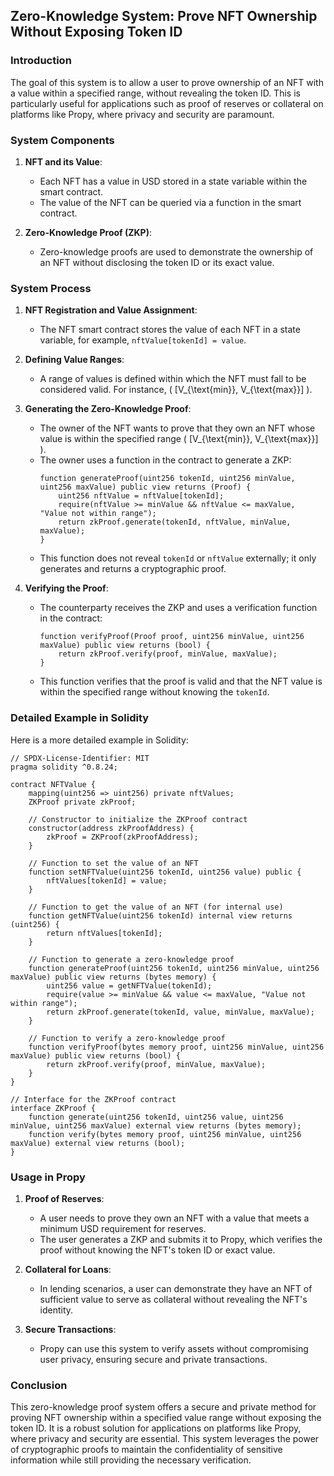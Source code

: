 ## Zero-Knowledge System: Prove NFT Ownership Without Exposing Token ID

### Introduction
The goal of this system is to allow a user to prove ownership of an NFT with a value within a specified range, without revealing the token ID. This is particularly useful for applications such as proof of reserves or collateral on platforms like Propy, where privacy and security are paramount.

### System Components

1. **NFT and its Value**:
   - Each NFT has a value in USD stored in a state variable within the smart contract.
   - The value of the NFT can be queried via a function in the smart contract.

2. **Zero-Knowledge Proof (ZKP)**:
   - Zero-knowledge proofs are used to demonstrate the ownership of an NFT without disclosing the token ID or its exact value.

### System Process

1. **NFT Registration and Value Assignment**:
   - The NFT smart contract stores the value of each NFT in a state variable, for example, `nftValue[tokenId] = value`.

2. **Defining Value Ranges**:
   - A range of values is defined within which the NFT must fall to be considered valid. For instance, \( [V_{\text{min}}, V_{\text{max}}] \).

3. **Generating the Zero-Knowledge Proof**:
   - The owner of the NFT wants to prove that they own an NFT whose value is within the specified range \( [V_{\text{min}}, V_{\text{max}}] \).
   - The owner uses a function in the contract to generate a ZKP:
     ```solidity
     function generateProof(uint256 tokenId, uint256 minValue, uint256 maxValue) public view returns (Proof) {
         uint256 nftValue = nftValue[tokenId];
         require(nftValue >= minValue && nftValue <= maxValue, "Value not within range");
         return zkProof.generate(tokenId, nftValue, minValue, maxValue);
     }
     ```
   - This function does not reveal `tokenId` or `nftValue` externally; it only generates and returns a cryptographic proof.

4. **Verifying the Proof**:
   - The counterparty receives the ZKP and uses a verification function in the contract:
     ```solidity
     function verifyProof(Proof proof, uint256 minValue, uint256 maxValue) public view returns (bool) {
         return zkProof.verify(proof, minValue, maxValue);
     }
     ```
   - This function verifies that the proof is valid and that the NFT value is within the specified range without knowing the `tokenId`.

### Detailed Example in Solidity

Here is a more detailed example in Solidity:

```solidity
// SPDX-License-Identifier: MIT
pragma solidity ^0.8.24;

contract NFTValue {
    mapping(uint256 => uint256) private nftValues;
    ZKProof private zkProof;

    // Constructor to initialize the ZKProof contract
    constructor(address zkProofAddress) {
        zkProof = ZKProof(zkProofAddress);
    }

    // Function to set the value of an NFT
    function setNFTValue(uint256 tokenId, uint256 value) public {
        nftValues[tokenId] = value;
    }

    // Function to get the value of an NFT (for internal use)
    function getNFTValue(uint256 tokenId) internal view returns (uint256) {
        return nftValues[tokenId];
    }

    // Function to generate a zero-knowledge proof
    function generateProof(uint256 tokenId, uint256 minValue, uint256 maxValue) public view returns (bytes memory) {
        uint256 value = getNFTValue(tokenId);
        require(value >= minValue && value <= maxValue, "Value not within range");
        return zkProof.generate(tokenId, value, minValue, maxValue);
    }

    // Function to verify a zero-knowledge proof
    function verifyProof(bytes memory proof, uint256 minValue, uint256 maxValue) public view returns (bool) {
        return zkProof.verify(proof, minValue, maxValue);
    }
}

// Interface for the ZKProof contract
interface ZKProof {
    function generate(uint256 tokenId, uint256 value, uint256 minValue, uint256 maxValue) external view returns (bytes memory);
    function verify(bytes memory proof, uint256 minValue, uint256 maxValue) external view returns (bool);
}
```

### Usage in Propy

1. **Proof of Reserves**:
   - A user needs to prove they own an NFT with a value that meets a minimum USD requirement for reserves.
   - The user generates a ZKP and submits it to Propy, which verifies the proof without knowing the NFT's token ID or exact value.

2. **Collateral for Loans**:
   - In lending scenarios, a user can demonstrate they have an NFT of sufficient value to serve as collateral without revealing the NFT's identity.

3. **Secure Transactions**:
   - Propy can use this system to verify assets without compromising user privacy, ensuring secure and private transactions.

### Conclusion

This zero-knowledge proof system offers a secure and private method for proving NFT ownership within a specified value range without exposing the token ID. It is a robust solution for applications on platforms like Propy, where privacy and security are essential. This system leverages the power of cryptographic proofs to maintain the confidentiality of sensitive information while still providing the necessary verification.
